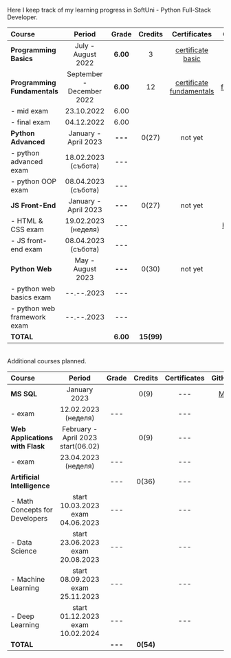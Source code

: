 Here I keep track of my learning progress in SoftUni - Python Full-Stack Developer.

| Course                          |          Period           |  Grade   |  Credits   |        Certificates        |   GitHubRepo   |
|:--------------------------------|:-------------------------:|:--------:|:----------:|:--------------------------:|:--------------:|
| **Programming Basics**          |    July - August 2022     | **6.00** |     3      |    [certificate basic]     |    [basic]     |
| **Programming Fundamentals**    | September - December 2022 | **6.00** |     12     | [certificate fundamentals] | [fundamentals] |
| - mid exam                      |        23.10.2022         |   6.00   |            |                            |                |
| - final exam                    |        04.12.2022         |   6.00   |            |                            |                |
| **Python Advanced**             |   January - April 2023    | **---**  |   0(27)    |          not yet           |                |
| - python advanced exam          |    18.02.2023 (събота)    |   ---    |            |                            |   [advanced]   |
| - python OOP exam               |    08.04.2023 (събота)    |   ---    |            |                            |     [OOP]      |
| **JS Front-End**                |   January - April 2023    | **---**  |   0(27)    |          not yet           |                |
| - HTML & CSS exam               |    19.02.2023 (неделя)    |   ---    |            |                            |  [HTML & CSS]  |
| - JS front-end exam             |    08.04.2023 (събота)    |   ---    |            |                            |                |
| **Python Web**                  |     May - August 2023     | **---**  |   0(30)    |          not yet           |                |
| - python web basics exam        |        --.--.2023         |   ---    |            |                            |  [web basic]   |
| - python web framework exam     |        --.--.2023         |   ---    |            |                            |                |
| **TOTAL**                       |                           | **6.00** | **15(99)** |                            |                |

[basic]:https://github.com/VelinIliev/python-basic-softuni
[fundamentals]: https://github.com/VelinIliev/python-fundamentals-softuni
[advanced]: https://github.com/VelinIliev/python-advanced-softuni
[OOP]: https://github.com/VelinIliev/python_oop_softuni
[HTML & CSS]:https://github.com/VelinIliev/html-and-css-softuni
[web basic]: https://github.com/VelinIliev/python_web_basics

[certificate basic]:https://softuni.bg/certificates/details/140540/cdc98c99
[certificate fundamentals]: https://softuni.bg/certificates/details/148794/32086962

<br>
Additional courses planned.

| Course                                |                 Period                 |  Grade  |  Credits  | Certificates | GitHubRepo |
|:--------------------------------------|:--------------------------------------:|:-------:|:---------:|:------------:|:----------:|
| **MS SQL**                            |              January 2023              |         |   0(9)    |     ---      |  [MS SQL]  |
| - exam                                |          12.02.2023 (неделя)           |   ---   |           |     ---      |            |
| **Web Applications <br/> with Flask** |   February - April 2023 start(06.02)   |         |   0(9)    |     ---      |    ---     |
| - exam                                |          23.04.2023 (неделя)           |   ---   |           |     ---      |            |
| **Artificial Intelligence**           |                                        |   ---   |   0(36)   |     ---      |    ---     |
| - Math Concepts for Developers        | start 10.03.2023<br/>  exam 04.06.2023 |   ---   |           |     ---      |    ---     |
| - Data Science                        | start 23.06.2023 <br/> exam 20.08.2023 |   ---   |           |     ---      |    ---     |
| - Machine Learning                    | start 08.09.2023<br/> exam 25.11.2023  |   ---   |           |     ---      |    ---     |
| - Deep Learning                       | start 01.12.2023 <br/> exam 10.02.2024 |   ---   |           |     ---      |    ---     |
| **TOTAL**                             |                                        | **---** | **0(54)** |              |            |

[MS SQL]: https://github.com/VelinIliev/mssql-softuni

